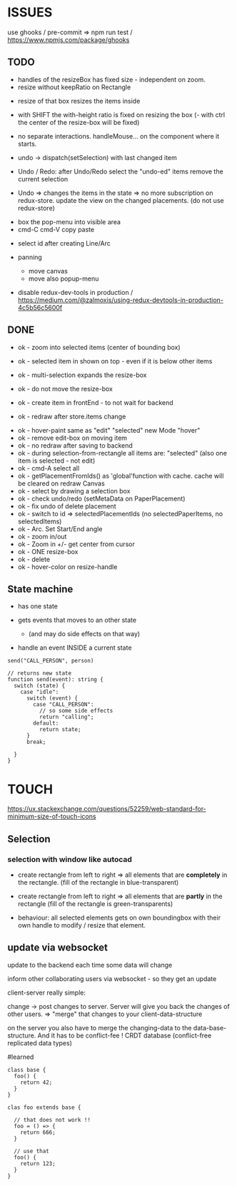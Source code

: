 # ISSUES

use ghooks / pre-commit => npm run test / https://www.npmjs.com/package/ghooks

## TODO

- handles of the resizeBox has fixed size - independent on zoom.
- resize without keepRatio on Rectangle

* resize of that box resizes the items inside
* with SHIFT the with-height ratio is fixed on resizing the box
  (- with ctrl the center of the resize-box will be fixed)

* no separate interactions.
  handleMouse... on the component where it starts.
* undo -> dispatch(setSelection) with last changed item

- Undo / Redo: after Undo/Redo select the "undo-ed" items
  remove the current selection

- Undo => changes the items in the state => no more subscription on redux-store.
  update the view on the changed placements. (do not use redux-store)

* box the pop-menu into visible area
* cmd-C cmd-V copy paste

- select id after creating Line/Arc

* panning

  - move canvas
  - move also popup-menu

- disable redux-dev-tools in production / https://medium.com/@zalmoxis/using-redux-devtools-in-production-4c5b56c5600f

## DONE

- ok - zoom into selected items (center of bounding box)

- ok - selected item in shown on top - even if it is below other items

- ok - multi-selection expands the resize-box

- ok - do not move the resize-box
- ok - create item in frontEnd - to not wait for backend
- ok - redraw after store.items change

* ok - hover-paint same as "edit" "selected" new Mode "hover"
* ok - remove edit-box on moving item
* ok - no redraw after saving to backend
* ok - during selection-from-rectangle all items are: "selected" (also one item is selected - not edit)
* ok - cmd-A select all
* ok - getPlacementFromIds() as 'global'function with cache. cache will be cleared on redraw Canvas
* ok - select by drawing a selection box
* ok - check undo/redo (setMetaData on PaperPlacement)
* ok - fix undo of delete placement
* ok - switch to id => selectedPlacementIds (no selectedPaperItems, no selectedItems)
* ok - Arc. Set Start/End angle
* ok - zoom in/out
* ok - Zoom in +/- get center from cursor
* ok - ONE resize-box
* ok - delete
* ok - hover-color on resize-handle

## State machine

- has one state
- gets events that moves to an other state

  - (and may do side effects on that way)

- handle an event INSIDE a current state

```
send("CALL_PERSON", person)

// returns new state
function send(event): string {
  switch (state) {
    case "idle":
      switch (event) {
        case "CALL_PERSON":
          // so some side effects
          return "calling";
        default:
          return state;
      }
      break;

  }
}
```

# TOUCH

https://ux.stackexchange.com/questions/52259/web-standard-for-minimum-size-of-touch-icons

## Selection

### selection with window like autocad

- create rectangle from left to right => all elements that are **completely** in the rectangle. (fill of the rectangle in blue-transparent)

- create rectangle from left to right => all elements that are **partly** in the rectangle (fill of the rectangle is green-transparents)

- behaviour: all selected elements gets on own boundingbox with their own handle to modify / resize that element.

## update via websocket

update to the backend each time some data will change

inform other collaborating users via websocket - so they get an update

client-server really simple:

change -> post changes to server. Server will give you back the changes of other users.
=> "merge" that changes to your client-data-structure

on the server you also have to merge the changing-data to the data-base-structure.
And it has to be conflict-fee ! CRDT database (conflict-free replicated data types)

#learned

```
class base {
  foo() {
    return 42;
  }
}

clas foo extends base {

  // that does not work !!
  foo = () => {
    return 666;
  }

  // use that
  foo() {
    return 123;
  }
}
```
